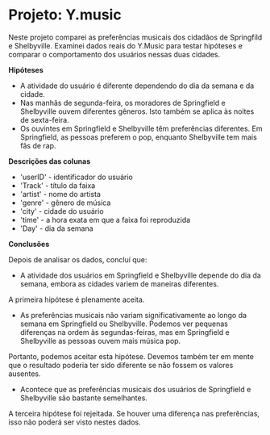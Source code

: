 # Projeto: Y.music

Neste projeto comparei as preferências musicais dos cidadãos de Springfild e Shelbyville. Examinei dados reais do Y.Music para testar hipóteses e comparar o comportamento dos usuários nessas duas cidades.

**Hipóteses**
- A atividade do usuário é diferente dependendo do dia da semana e da cidade.
- Nas manhãs de segunda-feira, os moradores de Springfield e Shelbyville ouvem diferentes gêneros. Isto também se aplica às noites de sexta-feira.
- Os ouvintes em Springfield e Shelbyville têm preferências diferentes. Em Springfield, as pessoas preferem o pop, enquanto Shelbyville tem mais fãs de rap.

**Descrições das colunas**
- 'userID' - identificador do usuário
- 'Track' - título da faixa
- 'artist' - nome do artista
- 'genre' - gênero de música
- 'city' - cidade do usuário
- 'time' - a hora exata em que a faixa foi reproduzida
- 'Day' - dia da semana

**Conclusões**

Depois de analisar os dados, concluí que:
- A atividade dos usuários em Springfield e Shelbyville depende do dia da semana, embora as cidades variem de maneiras diferentes.

A primeira hipótese é plenamente aceita.
- As preferências musicais não variam significativamente ao longo da semana em Springfield ou Shelbyville. Podemos ver pequenas diferenças na ordem às segundas-feiras, mas em Springfield e Shelbyville as pessoas ouvem mais música pop.

Portanto, podemos aceitar esta hipótese. Devemos também ter em mente que o resultado poderia ter sido diferente se não fossem os valores ausentes.
- Acontece que as preferências musicais dos usuários de Springfield e Shelbyville são bastante semelhantes.

A terceira hipótese foi rejeitada. Se houver uma diferença nas preferências, isso não poderá ser visto nestes dados.
